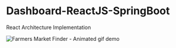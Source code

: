 # Dashboard-ReactJS-SpringBoot
React Architecture Implementation


![Farmers Market Finder - Animated gif demo](Demo/Dashboard.gif)